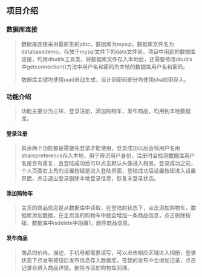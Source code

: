 ## 项目介绍

### 数据库连接

>数据库连接采用最原生的jdbc，数据库为mysql，数据库文件名为databasedemo，存放于mysql文件下的data文件夹。项目中用到的数据库连接，均用dbutils工具类，将数据库文件存入本地后，还需要修改dbutils中getconnection()方法中用户名和密码为本地的数据库用户名和密码。
>
>数据库主键均使用uuid自动生成，设计到密码部分均使用sha加密存入。

### 功能介绍

> 功能主要分为三块，登录注册，添加购物车，发布商品，均用到本地数据库。

#### 登录注册

>其余两个功能都是需要先登录才能使用，登录成功以后会将用户名用sharepreference存入本地，用于辨识用户身份，注册时会检测数据库用户名是否有重复，且登陆成功后可以点击默认头像进入相册。登录成功之前，个人页面右上角的设置按钮是进入登陆界面，登陆成功后设置按钮进入设置界面，点击退出登录删除本地登录信息，恢复未登录状态。

#### 添加购物车

>主页的商品信息是从数据库中读取，在登陆的状态下，点击添加购物车，数据库添加数据，在主页我的购物车中就会增加一条商品信息，点击删除按钮，数据库中isdelete字段置1，删除商品信息。

#### 发布商品

>商品的价格，描述，手机号都需要填写，可以点击相应区域进入相册，登录状态下点发布按钮后发布信息存入数据库，在我的发布中会增加记录，点击记录会进入商品详情。删除与添加购物车同理。





